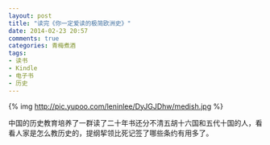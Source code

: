 ```yaml
---
layout: post
title: "读完《你一定爱读的极简欧洲史》"
date: 2014-02-23 20:57
comments: true
categories: 青梅煮酒
tags:
- 读书
- Kindle
- 电子书
- 历史
---
```


{% img http://pic.yupoo.com/leninlee/DyJGJDhw/medish.jpg %}

中国的历史教育培养了一群读了二十年书还分不清五胡十六国和五代十国的人，看看人家是怎么教历史的，提纲挈领比死记签了哪些条约有用多了。
